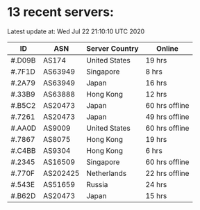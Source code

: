 # 13 recent servers:

Latest update at: Wed Jul 22 21:10:10 UTC 2020

| ID | ASN | Server Country | Online |
| -- | --- | -------------- | ------ |
| #.D09B | AS174 | United States | 19 hrs |
| #.7F1D | AS63949 | Singapore | 8 hrs |
| #.2A79 | AS63949 | Japan | 16 hrs |
| #.33B9 | AS63888 | Hong Kong | 12 hrs |
| #.B5C2 | AS20473 | Japan | 60 hrs offline |
| #.7261 | AS20473 | Japan | 49 hrs offline |
| #.AA0D | AS9009 | United States | 60 hrs offline |
| #.7867 | AS8075 | Hong Kong | 19 hrs |
| #.C4BB | AS9304 | Hong Kong | 6 hrs |
| #.2345 | AS16509 | Singapore | 60 hrs offline |
| #.770F | AS202425 | Netherlands | 22 hrs offline |
| #.543E | AS51659 | Russia | 24 hrs |
| #.B62D | AS20473 | Japan | 15 hrs |

